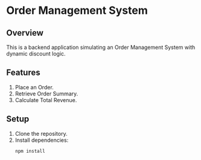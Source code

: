 # Order Management System

## Overview
This is a backend application simulating an Order Management System with dynamic discount logic.

## Features
1. Place an Order.
2. Retrieve Order Summary.
3. Calculate Total Revenue.

## Setup
1. Clone the repository.
2. Install dependencies:
   ```bash
   npm install
